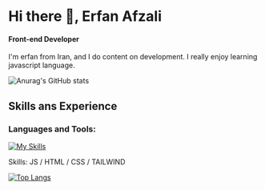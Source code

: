  

# Hi there 👋, Erfan Afzali
#### Front-end Developer

I'm erfan from Iran, and I do content on development. I really enjoy learning javascript language.

![Anurag's GitHub stats](https://github-readme-stats.vercel.app/api?username=erfanafzali&show_icons=true&theme=merko)


## Skills ans Experience

<h3 align="left">Languages and Tools:</h3>


 

 [![My Skills](https://skillicons.dev/icons?i=html,css,js,tailwind)](https://skillicons.dev)

Skills: JS / HTML / CSS / TAILWIND

[![Top Langs](https://github-readme-stats.vercel.app/api/top-langs/?username=erfanafzali)](https://github.com/anuraghazra/github-readme-stats)

  



 

 


 






